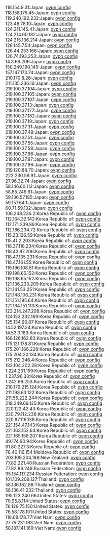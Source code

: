 118.154.9.31:Japan: [ovpn config](vpn/118_154_9_31.ovpn)  
118.158.175.45:Japan: [ovpn config](vpn/118_158_175_45.ovpn)  
119.240.192.232:Japan: [ovpn config](vpn/119_240_192_232.ovpn)  
123.48.78.10:Japan: [ovpn config](vpn/123_48_78_10.ovpn)  
124.211.145.41:Japan: [ovpn config](vpn/124_211_145_41.ovpn)  
124.214.60.182:Japan: [ovpn config](vpn/124_214_60_182.ovpn)  
124.215.136.214:Japan: [ovpn config](vpn/124_215_136_214.ovpn)  
126.145.7.54:Japan: [ovpn config](vpn/126_145_7_54.ovpn)  
126.44.253.168:Japan: [ovpn config](vpn/126_44_253_168.ovpn)  
126.74.193.253:Japan: [ovpn config](vpn/126_74_193_253.ovpn)  
14.3.66.206:Japan: [ovpn config](vpn/14_3_66_206.ovpn)  
150.249.190.149:Japan: [ovpn config](vpn/150_249_190_149.ovpn)  
157.147.173.74:Japan: [ovpn config](vpn/157_147_173_74.ovpn)  
210.170.8.26:Japan: [ovpn config](vpn/210_170_8_26.ovpn)  
211.135.236.16:Japan: [ovpn config](vpn/211_135_236_16.ovpn)  
219.100.37.104:Japan: [ovpn config](vpn/219_100_37_104.ovpn)  
219.100.37.105:Japan: [ovpn config](vpn/219_100_37_105.ovpn)  
219.100.37.107:Japan: [ovpn config](vpn/219_100_37_107.ovpn)  
219.100.37.13:Japan: [ovpn config](vpn/219_100_37_13.ovpn)  
219.100.37.177:Japan: [ovpn config](vpn/219_100_37_177.ovpn)  
219.100.37.182:Japan: [ovpn config](vpn/219_100_37_182.ovpn)  
219.100.37.19:Japan: [ovpn config](vpn/219_100_37_19.ovpn)  
219.100.37.31:Japan: [ovpn config](vpn/219_100_37_31.ovpn)  
219.100.37.49:Japan: [ovpn config](vpn/219_100_37_49.ovpn)  
219.100.37.51:Japan: [ovpn config](vpn/219_100_37_51.ovpn)  
219.100.37.55:Japan: [ovpn config](vpn/219_100_37_55.ovpn)  
219.100.37.58:Japan: [ovpn config](vpn/219_100_37_58.ovpn)  
219.100.37.86:Japan: [ovpn config](vpn/219_100_37_86.ovpn)  
219.100.37.87:Japan: [ovpn config](vpn/219_100_37_87.ovpn)  
219.100.37.96:Japan: [ovpn config](vpn/219_100_37_96.ovpn)  
219.120.88.70:Japan: [ovpn config](vpn/219_120_88_70.ovpn)  
222.230.56.91:Japan: [ovpn config](vpn/222_230_56_91.ovpn)  
27.96.32.74:Japan: [ovpn config](vpn/27_96_32_74.ovpn)  
58.146.60.112:Japan: [ovpn config](vpn/58_146_60_112.ovpn)  
58.85.249.61:Japan: [ovpn config](vpn/58_85_249_61.ovpn)  
59.136.57.185:Japan: [ovpn config](vpn/59_136_57_185.ovpn)  
59.157.64.1:Japan: [ovpn config](vpn/59_157_64_1.ovpn)  
60.71.59.132:Japan: [ovpn config](vpn/60_71_59_132.ovpn)  
106.248.236.2:Korea Republic of: [ovpn config](vpn/106_248_236_2.ovpn)  
112.164.32.142:Korea Republic of: [ovpn config](vpn/112_164_32_142.ovpn)  
112.171.239.89:Korea Republic of: [ovpn config](vpn/112_171_239_89.ovpn)  
112.186.234.72:Korea Republic of: [ovpn config](vpn/112_186_234_72.ovpn)  
115.23.126.59:Korea Republic of: [ovpn config](vpn/115_23_126_59.ovpn)  
115.41.2.203:Korea Republic of: [ovpn config](vpn/115_41_2_203.ovpn)  
118.37.118.234:Korea Republic of: [ovpn config](vpn/118_37_118_234.ovpn)  
118.43.87.206:Korea Republic of: [ovpn config](vpn/118_43_87_206.ovpn)  
118.47.135.231:Korea Republic of: [ovpn config](vpn/118_47_135_231.ovpn)  
118.47.161.55:Korea Republic of: [ovpn config](vpn/118_47_161_55.ovpn)  
119.196.108.51:Korea Republic of: [ovpn config](vpn/119_196_108_51.ovpn)  
119.198.65.152:Korea Republic of: [ovpn config](vpn/119_198_65_152.ovpn)  
119.198.65.152:Korea Republic of: [ovpn config](vpn/119_198_65_152.ovpn)  
121.136.233.209:Korea Republic of: [ovpn config](vpn/121_136_233_209.ovpn)  
121.141.53.251:Korea Republic of: [ovpn config](vpn/121_141_53_251.ovpn)  
121.148.106.231:Korea Republic of: [ovpn config](vpn/121_148_106_231.ovpn)  
121.151.195.64:Korea Republic of: [ovpn config](vpn/121_151_195_64.ovpn)  
121.164.151.113:Korea Republic of: [ovpn config](vpn/121_164_151_113.ovpn)  
123.214.247.208:Korea Republic of: [ovpn config](vpn/123_214_247_208.ovpn)  
124.153.232.169:Korea Republic of: [ovpn config](vpn/124_153_232_169.ovpn)  
125.134.90.87:Korea Republic of: [ovpn config](vpn/125_134_90_87.ovpn)  
14.52.197.24:Korea Republic of: [ovpn config](vpn/14_52_197_24.ovpn)  
14.53.3.183:Korea Republic of: [ovpn config](vpn/14_53_3_183.ovpn)  
168.126.162.83:Korea Republic of: [ovpn config](vpn/168_126_162_83.ovpn)  
175.121.178.81:Korea Republic of: [ovpn config](vpn/175_121_178_81.ovpn)  
175.201.166.228:Korea Republic of: [ovpn config](vpn/175_201_166_228.ovpn)  
175.204.20.134:Korea Republic of: [ovpn config](vpn/175_204_20_134.ovpn)  
175.212.246.4:Korea Republic of: [ovpn config](vpn/175_212_246_4.ovpn)  
183.104.202.28:Korea Republic of: [ovpn config](vpn/183_104_202_28.ovpn)  
1.224.231.159:Korea Republic of: [ovpn config](vpn/1_224_231_159.ovpn)  
1.237.96.33:Korea Republic of: [ovpn config](vpn/1_237_96_33.ovpn)  
1.242.89.253:Korea Republic of: [ovpn config](vpn/1_242_89_253.ovpn)  
210.179.215.124:Korea Republic of: [ovpn config](vpn/210_179_215_124.ovpn)  
211.198.63.122:Korea Republic of: [ovpn config](vpn/211_198_63_122.ovpn)  
211.55.222.244:Korea Republic of: [ovpn config](vpn/211_55_222_244.ovpn)  
219.249.69.125:Korea Republic of: [ovpn config](vpn/219_249_69_125.ovpn)  
220.122.42.43:Korea Republic of: [ovpn config](vpn/220_122_42_43.ovpn)  
220.79.112.236:Korea Republic of: [ovpn config](vpn/220_79_112_236.ovpn)  
220.87.116.138:Korea Republic of: [ovpn config](vpn/220_87_116_138.ovpn)  
221.154.47.143:Korea Republic of: [ovpn config](vpn/221_154_47_143.ovpn)  
221.163.152.64:Korea Republic of: [ovpn config](vpn/221_163_152_64.ovpn)  
221.165.156.207:Korea Republic of: [ovpn config](vpn/221_165_156_207.ovpn)  
49.174.90.94:Korea Republic of: [ovpn config](vpn/49_174_90_94.ovpn)  
61.80.227.3:Korea Republic of: [ovpn config](vpn/61_80_227_3.ovpn)  
78.40.116.154:Moldova Republic of: [ovpn config](vpn/78_40_116_154.ovpn)  
203.109.204.188:New Zealand: [ovpn config](vpn/203_109_204_188.ovpn)  
77.82.221.40:Russian Federation: [ovpn config](vpn/77_82_221_40.ovpn)  
77.82.86.249:Russian Federation: [ovpn config](vpn/77_82_86_249.ovpn)  
95.154.117.234:Russian Federation: [ovpn config](vpn/95_154_117_234.ovpn)  
101.109.209.127:Thailand: [ovpn config](vpn/101_109_209_127.ovpn)  
58.136.162.88:Thailand: [ovpn config](vpn/58_136_162_88.ovpn)  
58.136.41.232:Thailand: [ovpn config](vpn/58_136_41_232.ovpn)  
195.123.240.66:United States: [ovpn config](vpn/195_123_240_66.ovpn)  
70.95.8.114:United States: [ovpn config](vpn/70_95_8_114.ovpn)  
76.129.75.150:United States: [ovpn config](vpn/76_129_75_150.ovpn)  
76.58.178.101:United States: [ovpn config](vpn/76_58_178_101.ovpn)  
118.68.178.77:Viet Nam: [ovpn config](vpn/118_68_178_77.ovpn)  
27.75.231.163:Viet Nam: [ovpn config](vpn/27_75_231_163.ovpn)  
58.187.141.169:Viet Nam: [ovpn config](vpn/58_187_141_169.ovpn)  
